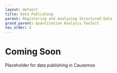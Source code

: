 ```yaml
---
layout: default
title: Data Publishing
parent: Registering and Analyzing Structured Data
grand_parent: Quantitative Analysis Toolkit
nav_order: 2
---
```


# Coming Soon

Placeholder for data publishing in Causemos
